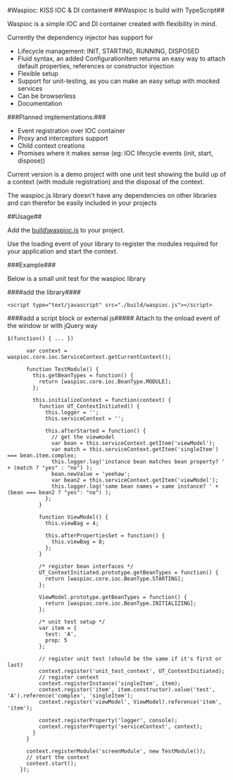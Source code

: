 #Waspioc: KISS IOC & DI container#
##Waspioc is build with TypeScript##

Waspioc is a simple IOC and DI container created with flexibility in mind.

Currently the dependency injector has support for

- Lifecycle management: INIT, STARTING, RUNNING, DISPOSED
- Fluid syntax, an added ConfigurationItem returns an easy way to attach default properties, references or constructor injection
- Flexible setup
- Support for unit-testing, as you can make an easy setup with mocked services
- Can be browserless
- Documentation

###Planned implementations:###

- Event registration over IOC container
- Proxy and interceptors support
- Child context creations
- Promises where it makes sense (eg: IOC lifecycle events (init, start, dispose))

Current version is a demo project with one unit test showing the build up of a context (with module registration) and the disposal of the context.

The waspioc.js library doesn't have any dependencies on other libraries and can therefor be easily included in your projects

##Usage##

Add the [build\waspioc.js](https://github.com/Icepickle/waspioc/blob/master/build/waspioc.js) to your project.

Use the loading event of your library to register the modules required for your application and start the context.

###Example###

Below is a small unit test for the waspioc library

####add the library####
````
<script type="text/javascript" src="./build/waspioc.js"></script>
````

####add a script block or external js#####
Attach to the onload event of the window or with jQuery way

````
$(function() { ... })
````


````window.addEventListener('load', function() {
      var context = waspioc.core.ioc.ServiceContext.getCurrentContext();

      function TestModule() {
        this.getBeanTypes = function() {
          return [waspioc.core.ioc.BeanType.MODULE];
        };

        this.initializeContext = function(context) {
          function UT_ContextInitiated() {
            this.logger = '';
            this.serviceContext = '';

            this.afterStarted = function() {
              // get the viewmodel
              var bean = this.serviceContext.getItem('viewModel');
              var match = this.serviceContext.getItem('singleItem') === bean.item.complex;
              this.logger.log('instance bean matches bean property? ' + (match ? "yes" : "no") );
              bean.newValue = 'yeehaw';
              var bean2 = this.serviceContext.getItem('viewModel');
              this.logger.log('same bean names = same instance? ' + (bean === bean2 ? "yes": "no") );
            };
          }

          function ViewModel() {
            this.viewBag = 4;

            this.afterPropertiesSet = function() {
              this.viewBag = 8;
            };
          }

          /* register bean interfaces */
          UT_ContextInitiated.prototype.getBeanTypes = function() {
            return [waspioc.core.ioc.BeanType.STARTING];
          };

          ViewModel.prototype.getBeanTypes = function() {
            return [waspioc.core.ioc.BeanType.INITIALIZING];
          };

          /* unit test setup */
          var item = {
            test: 'A',
            prop: 5
          };

          // register unit test (should be the same if it's first or last)
          context.register('unit_test_context', UT_ContextInitiated);
          // register context
          context.registerInstance('singleItem', item);
          context.register('item', item.constructor).value('test', 'A').reference('complex', 'singleItem');
          context.register('viewModel', ViewModel).reference('item', 'item');

          context.registerProperty('logger', console);
          context.registerProperty('serviceContext', context);
        }
      }

      context.registerModule('screenModule', new TestModule());
      // start the context
      context.start();
    });
````
